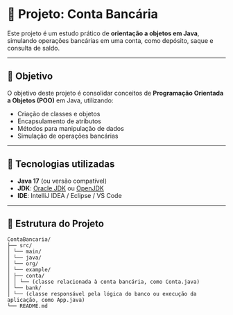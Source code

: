 # 🏦 Projeto: Conta Bancária

Este projeto é um estudo prático de **orientação a objetos em Java**, simulando operações bancárias em uma conta, como depósito, saque e consulta de saldo.

---

## 📌 Objetivo

O objetivo deste projeto é consolidar conceitos de **Programação Orientada a Objetos (POO)** em Java, utilizando:

- Criação de classes e objetos
- Encapsulamento de atributos
- Métodos para manipulação de dados
- Simulação de operações bancárias

---

## 🚀 Tecnologias utilizadas

- **Java 17** (ou versão compatível)
- **JDK**: [Oracle JDK](https://www.oracle.com/java/technologies/downloads/) ou [OpenJDK](https://jdk.java.net/)
- **IDE**: IntelliJ IDEA / Eclipse / VS Code

---

## 📂 Estrutura do Projeto

```plaintext
ContaBancaria/
├── src/
│ └── main/
│ └── java/
│ └── org/
│ └── example/
│ ├── conta/
│ │ └── (classe relacionada à conta bancária, como Conta.java)
│ └── bank/
│ └── (classe responsável pela lógica do banco ou execução da aplicação, como App.java)
└── README.md
